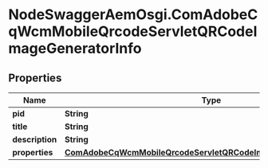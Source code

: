 # NodeSwaggerAemOsgi.ComAdobeCqWcmMobileQrcodeServletQRCodeImageGeneratorInfo

## Properties

Name | Type | Description | Notes
------------ | ------------- | ------------- | -------------
**pid** | **String** |  | [optional] 
**title** | **String** |  | [optional] 
**description** | **String** |  | [optional] 
**properties** | [**ComAdobeCqWcmMobileQrcodeServletQRCodeImageGeneratorProperties**](ComAdobeCqWcmMobileQrcodeServletQRCodeImageGeneratorProperties.md) |  | [optional] 


